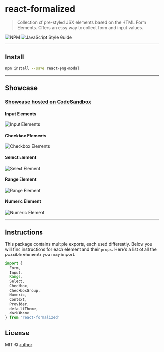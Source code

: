 # react-formalized

> Collection of pre-styled JSX elements based on the HTML Form Elements. Offers an easy way to collect form and input values.

[![NPM](https://img.shields.io/npm/v/react-formalized.svg)](https://www.npmjs.com/package/react-formalized) [![JavaScript Style Guide](https://img.shields.io/badge/code_style-standard-brightgreen.svg)](https://standardjs.com)

---

## Install

```bash
npm install --save react-png-modal
```

---

## Showcase

### [Showcase hosted on CodeSandbox](https://codesandbox.io/s/6l4w83xqpk)

#### Input Elements

![Input Elements](https://i.imgur.com/Pnw7QEo.gif)

#### Checkbox Elements

![Checkbox Elements](https://i.imgur.com/vzyTALz.gif)

#### Select Element

![Select Element](https://i.imgur.com/dfcc4C1.gif)

#### Range Element

![Range Element](https://i.imgur.com/lYjmtiE.gif)

#### Numeric Element

![Numeric Element](https://i.imgur.com/iLav2Jg.gif)

---

## Instructions

This package contains multiple exports, each used differently. Below you will find instructions for each element and their `props`. Here's a list of all the possible elements you may import:

```js
import {
  Form,
  Input,
  Range,
  Select,
  Checkbox,
  CheckboxGroup,
  Numeric,
  Context,
  Provider,
  defaultTheme,
  darkTheme 
} from 'react-formalized'
```



## License

MIT © [author](https://github.com/author)
